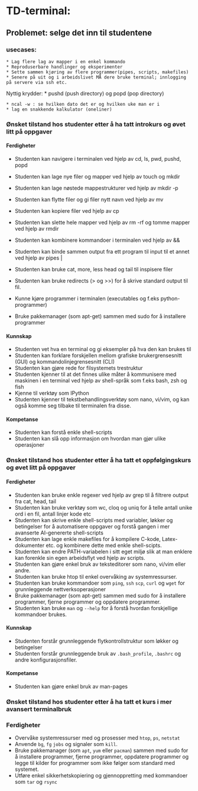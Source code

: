 
# TD-terminal:

## Problemet: selge det inn til studentene

### usecases:
    * Lag flere lag av mapper i en enkel kommando
    * Reproduserbare handlinger og eksperimenter
    * Sette sammen kjøring av flere programmer(pipes, scripts, makefiles)
    * Senere på uit og i arbeidslivet MÅ dere bruke terminal; innlogging på servere via ssh etc.

Nyttig krydder:
    * pushd (push directory) og popd (pop directory)

    * ncal -w : se hvilken dato det er og hvilken uke man er i
    * lag en snakkende kalkulator (oneliner)



### Ønsket tilstand hos studenter etter å ha tatt introkurs og øvet litt på oppgaver

#### Ferdigheter
* Studenten kan navigere i terminalen ved hjelp av cd, ls, pwd, pushd, popd
* Studenten kan lage nye filer og mapper ved hjelp av touch og mkdir
* Studenten kan lage nøstede mappestrukturer ved hjelp av mkdir -p
* Studenten kan flytte filer og gi filer nytt navn ved hjelp av mv
* Studenten kan kopiere filer ved hjelp av cp
* Studenten kan slette hele mapper ved hjelp av rm -rf og tomme mapper ved hjelp av rmdir

* Studenten kan kombinere kommandoer i terminalen ved hjelp av &&
* Studenten kan binde sammen output fra ett program til input til et annet ved hjelp av pipes |
* Studenten kan bruke cat, more, less head og tail til inspisere filer
* Studenten kan bruke redirects (> og >>) for å skrive standard output til fil.

* Kunne kjøre programmer i terminalen (executables og f.eks python-programmer)
* Bruke pakkemanager (som apt-get) sammen med sudo for å installere programmer


#### Kunnskap
* Studenten vet hva en terminal og gi eksempler på hva den kan brukes til
* Studenten kan forklare forskjellen mellom grafiske brukergrensesnitt (GUI) og kommandolinjegrensesnitt (CLI)
* Studenten kan gjøre rede for filsystemets trestruktur
* Studenten kjenner til at det finnes ulike måter å kommunisere med maskinen i en terminal ved
  hjelp av shell-språk som f.eks bash, zsh og fish
* Kjenne til verktøy som IPython
* Studenten kjenner til tekstbehandlingsverktøy som nano, vi/vim, og kan også komme seg tilbake til terminalen fra disse.


#### Kompetanse
* Studenten kan forstå enkle shell-scripts
* Studenten kan slå opp informasjon om hvordan man gjør ulike operasjoner


### Ønsket tilstand hos studenter etter å ha tatt et oppfølgingskurs og øvet litt på oppgaver

#### Ferdigheter 
* Studenten kan bruke enkle regexer ved hjelp av grep til å filtrere output fra cat, head, tail
* Studenten kan bruke verktøy som wc, cloq og uniq for å telle antall unike ord i en fil, antall linjer kode etc
* Studenten kan skrive enkle shell-scripts med variabler, løkker og betingelser for å automatisere oppgaver og forstå gangen i mer avanserte AI-genererte shell-scripts
* Studenten kan lage enkle makefiles for å kompilere C-kode, Latex-dokumenter etc. og kombinere dette med enkle shell-scipts.
* Studenten kan endre PATH-variabelen i sitt eget miljø slik at man enklere kan forenkle sin egen arbeidsflyt ved hjelp av scripts.
* Studenten kan gjøre enkel bruk av teksteditorer som nano, vi/vim eller andre.
* Studenten kan bruke htop til enkel overvåking av systemressurser.
* Studenten kan bruke kommandoer som `ping`, `ssh` `scp`, `curl` og `wget` for grunnleggende nettverksoperasjoner
* Bruke pakkemanager (som apt-get) sammen med sudo for å installere programmer, fjerne programmer og oppdatere programmer.
* Studenten kan bruke `man` og `--help` for å forstå hvordan forskjellige kommandoer brukes.


#### Kunnskap
* Studenten forstår grunnleggende flytkontrollstruktur som løkker og betingelser
* Studenten forstår grunnleggende bruk av `.bash_profile`, `.bashrc` og andre konfigurasjonsfiler.


#### Kompetanse
* Studenten kan gjøre enkel bruk av man-pages




### Ønsket tilstand hos studenter etter å ha tatt et kurs i mer avansert terminalbruk


### Ferdigheter
* Overvåke systemressurser med og prosesser med `htop`, `ps`, `netstat`
* Anvende `bg`, `fg` `jobs` og signaler som `kill`.
* Bruke pakkemanager (som `apt`, `yum` eller `pacman`) sammen med sudo for å installere programmer, fjerne programmer, oppdatere programmer og legge til kilder for programmer som ikke følger som standard med systemet.
* Utføre enkel sikkerhetskopiering og gjennoppretting med kommandoer som `tar` og `rsync`


